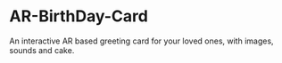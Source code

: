 # AR-BirthDay-Card
An interactive AR based greeting card for your loved ones, with images, sounds and cake.
